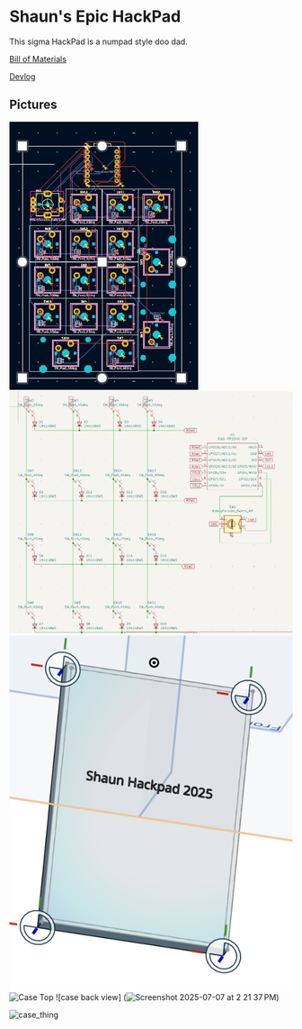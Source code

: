 # Shaun's Epic HackPad

This sigma HackPad is a numpad style doo dad.

[Bill of Materials](./BOM.md)

[Devlog](./Devlog.md)

## Pictures

![PCB](./assets/pcb.png)
![Schematic](./assets/schematic.png)
![Case](./assets/case-bottom.png)
![Case Top](<img width="740" alt="Screenshot 2025-07-07 at 2 21 37 PM" src="https://github.com/user-attachments/assets/0b87b4be-1093-40bd-96ec-c317c810dd8b" />)
![case back view] (<img width="740" alt="Screenshot 2025-07-07 at 2 21 37 PM" src="https://github.com/user-attachments/assets/132dc273-9f34-4779-bf93-5885525058c4" />)

![case_thing](https://github.com/user-attachments/assets/a0d46415-3399-498b-96bb-3c6d61691f5b)
